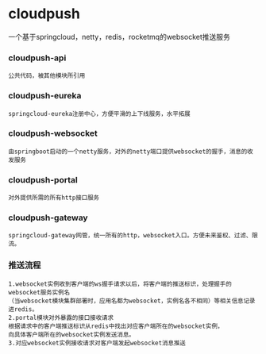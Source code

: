 # cloudpush
一个基于springcloud，netty，redis，rocketmq的websocket推送服务
### cloudpush-api
    公共代码，被其他模块所引用
### cloudpush-eureka
    springcloud-eureka注册中心，方便平滑的上下线服务，水平拓展
### cloudpush-websocket
    由springboot启动的一个netty服务，对外的netty端口提供websocket的握手，消息的收发服务
### cloudpush-portal
    对外提供所需的所有http接口服务
### cloudpush-gateway
    springcloud-gateway网管，统一所有的http，websocket入口。方便未来鉴权、过滤、限流。
### 推送流程
    1.websocket实例收到客户端的ws握手请求以后，将客户端的推送标识，处理握手的websocket服务实例名
    （当websocket模块集群部署时，应用名都为websocket，实例名各不相同）等相关信息记录进redis。
    2.portal模块对外暴露的接口接收请求
    根据请求中的客户端推送标识从redis中找出对应客户端所在的websocket实例，
    向具体客户端所在的websocket实例发送消息。
    3.对应websocket实例接收请求对客户端发起websocket消息推送
    
